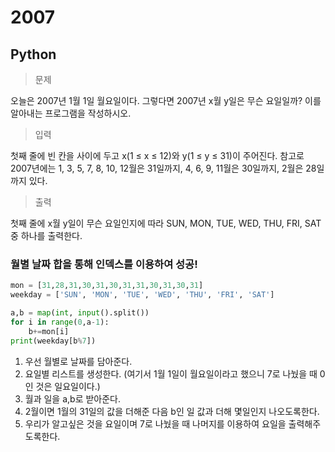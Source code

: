 # 2007
## Python

>문제

오늘은 2007년 1월 1일 월요일이다. 그렇다면 2007년 x월 y일은 무슨 요일일까? 이를 알아내는 프로그램을 작성하시오.

>입력

첫째 줄에 빈 칸을 사이에 두고 x(1 ≤ x ≤ 12)와 y(1 ≤ y ≤ 31)이 주어진다. 참고로 2007년에는 1, 3, 5, 7, 8, 10, 12월은 31일까지, 4, 6, 9, 11월은 30일까지, 2월은 28일까지 있다.

>출력

첫째 줄에 x월 y일이 무슨 요일인지에 따라 SUN, MON, TUE, WED, THU, FRI, SAT중 하나를 출력한다.

### 월별 날짜 합을 통해 인덱스를 이용하여 성공!
```python
mon = [31,28,31,30,31,30,31,31,30,31,30,31]
weekday = ['SUN', 'MON', 'TUE', 'WED', 'THU', 'FRI', 'SAT']

a,b = map(int, input().split())
for i in range(0,a-1):
    b+=mon[i]
print(weekday[b%7])
```
1. 우선 월별로 날짜를 담아준다.
2. 요일별 리스트를 생성한다. (여기서 1월 1일이 월요일이라고 했으니 7로 나눴을 때 0인 것은 일요일이다.)
3. 월과 일을 a,b로 받아준다.
4. 2월이면 1월의 31일의 값을 더해준 다음 b인 일 값과 더해 몇일인지 나오도록한다.
5. 우리가 알고싶은 것을 요일이며 7로 나눴을 때 나머지를 이용하여 요일을 출력해주도록한다.
